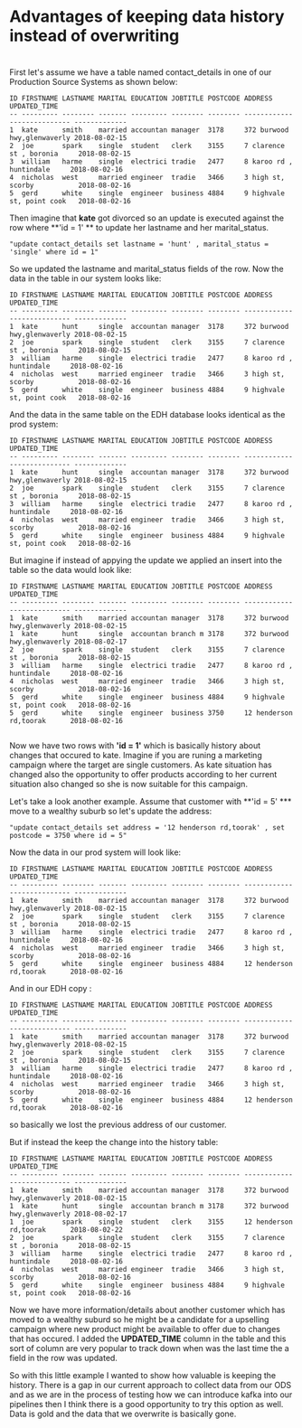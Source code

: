 

# Advantages of keeping data history instead of overwriting

#
#

First let's assume we have a table named contact_details in one of our Production Source Systems as shown below:


```
ID FIRSTNAME LASTNAME MARITAL EDUCATION JOBTITLE POSTCODE ADDRESS                     UPDATED_TIME 
-- --------- -------- ------- --------- -------- -------- --------------------------- -------------
1  kate      smith    married accountan manager  3178     372 burwood hwy,glenwaverly 2018-08-02-15
2  joe       spark    single  student   clerk    3155     7 clarence st , boronia     2018-08-02-15
3  william   harme    single  electrici tradie   2477     8 karoo rd , huntindale     2018-08-02-16
4  nicholas  west     married engineer  tradie   3466     3 high st, scorby           2018-08-02-16
5  gerd      white    single  engineer  business 4884     9 highvale st, point cook   2018-08-02-16

```


Then imagine that **kate** got divorced so an update is executed against the  row where **'id = 1' ** to update her lastname and her marital_status.

``` 
"update contact_details set lastname = 'hunt' , marital_status = 'single' where id = 1" 

```

So we updated the lastname and marital_status fields of the row. Now the data in the table in our system looks like:

```
ID FIRSTNAME LASTNAME MARITAL EDUCATION JOBTITLE POSTCODE ADDRESS                     UPDATED_TIME 
-- --------- -------- ------- --------- -------- -------- --------------------------- -------------
1  kate      hunt     single  accountan manager  3178     372 burwood hwy,glenwaverly 2018-08-02-15
2  joe       spark    single  student   clerk    3155     7 clarence st , boronia     2018-08-02-15
3  william   harme    single  electrici tradie   2477     8 karoo rd , huntindale     2018-08-02-16
4  nicholas  west     married engineer  tradie   3466     3 high st, scorby           2018-08-02-16
5  gerd      white    single  engineer  business 4884     9 highvale st, point cook   2018-08-02-16

```

And the data in the same table on the EDH database looks identical as the prod system:

```
ID FIRSTNAME LASTNAME MARITAL EDUCATION JOBTITLE POSTCODE ADDRESS                     UPDATED_TIME 
-- --------- -------- ------- --------- -------- -------- --------------------------- -------------
1  kate      hunt     single  accountan manager  3178     372 burwood hwy,glenwaverly 2018-08-02-15
2  joe       spark    single  student   clerk    3155     7 clarence st , boronia     2018-08-02-15
3  william   harme    single  electrici tradie   2477     8 karoo rd , huntindale     2018-08-02-16
4  nicholas  west     married engineer  tradie   3466     3 high st, scorby           2018-08-02-16
5  gerd      white    single  engineer  business 4884     9 highvale st, point cook   2018-08-02-16

```

But imagine if instead of appying the update we applied an insert into the table so the data would look like:


```
ID FIRSTNAME LASTNAME MARITAL EDUCATION JOBTITLE POSTCODE ADDRESS                     UPDATED_TIME 
-- --------- -------- ------- --------- -------- -------- --------------------------- -------------
1  kate      smith    married accountan manager  3178     372 burwood hwy,glenwaverly 2018-08-02-15
1  kate      hunt     single  accountan branch m 3178     372 burwood hwy,glenwaverly 2018-08-02-17
2  joe       spark    single  student   clerk    3155     7 clarence st , boronia     2018-08-02-15
3  william   harme    single  electrici tradie   2477     8 karoo rd , huntindale     2018-08-02-16
4  nicholas  west     married engineer  tradie   3466     3 high st, scorby           2018-08-02-16
5  gerd      white    single  engineer  business 4884     9 highvale st, point cook   2018-08-02-16
5  gerd      white    single  engineer  business 3750     12 henderson rd,toorak      2018-08-02-16


```

Now we have two rows with **'id = 1'** which is basically history about changes that occured to kate.  Imagine if you are runing a marketing campaign where the target are single customers. As kate situation has changed also the opportunity to offer products according to her current situation also changed so she is now suitable for this campaign.


Let's take a look another example. Assume that customer with **'id = 5' *** move to a wealthy suburb so let's update the address:

```
"update contact_details set address = '12 henderson rd,toorak' , set postcode = 3750 where id = 5"
```

Now the data in our prod system will look like:

```
ID FIRSTNAME LASTNAME MARITAL EDUCATION JOBTITLE POSTCODE ADDRESS                     UPDATED_TIME 
-- --------- -------- ------- --------- -------- -------- --------------------------- -------------
1  kate      smith    married accountan manager  3178     372 burwood hwy,glenwaverly 2018-08-02-15
2  joe       spark    single  student   clerk    3155     7 clarence st , boronia     2018-08-02-15
3  william   harme    single  electrici tradie   2477     8 karoo rd , huntindale     2018-08-02-16
4  nicholas  west     married engineer  tradie   3466     3 high st, scorby           2018-08-02-16
5  gerd      white    single  engineer  business 4884     12 henderson rd,toorak      2018-08-02-16

```

 And in our EDH copy :


```
ID FIRSTNAME LASTNAME MARITAL EDUCATION JOBTITLE POSTCODE ADDRESS                     UPDATED_TIME 
-- --------- -------- ------- --------- -------- -------- --------------------------- -------------
1  kate      smith    married accountan manager  3178     372 burwood hwy,glenwaverly 2018-08-02-15
2  joe       spark    single  student   clerk    3155     7 clarence st , boronia     2018-08-02-15
3  william   harme    single  electrici tradie   2477     8 karoo rd , huntindale     2018-08-02-16
4  nicholas  west     married engineer  tradie   3466     3 high st, scorby           2018-08-02-16
5  gerd      white    single  engineer  business 4884     12 henderson rd,toorak      2018-08-02-16

```

so basically we lost the previous address of our customer.


 But if instead the keep the change into the history table:

```
ID FIRSTNAME LASTNAME MARITAL EDUCATION JOBTITLE POSTCODE ADDRESS                     UPDATED_TIME 
-- --------- -------- ------- --------- -------- -------- --------------------------- -------------
1  kate      smith    married accountan manager  3178     372 burwood hwy,glenwaverly 2018-08-02-15
1  kate      hunt     single  accountan branch m 3178     372 burwood hwy,glenwaverly 2018-08-02-17
1  joe       spark    single  student   clerk    3155     12 henderson rd,toorak      2018-08-02-22
2  joe       spark    single  student   clerk    3155     7 clarence st , boronia     2018-08-02-15
3  william   harme    single  electrici tradie   2477     8 karoo rd , huntindale     2018-08-02-16
4  nicholas  west     married engineer  tradie   3466     3 high st, scorby           2018-08-02-16
5  gerd      white    single  engineer  business 4884     9 highvale st, point cook   2018-08-02-16

```

Now we have more information/details about another customer which has moved to a wealthy suburd so he might be a candidate for a upselling campaign where new product might be available to offer due to changes that has occured. I added the **UPDATED_TIME** column in the table and this sort of column are very popular to track down when was the last time the a field in the row was updated.

So with this little example I wanted to show how valuable is keeping the history. There is a gap in our current approach to collect data from our ODS and as we are in the process of testing how we can introduce kafka into our pipelines then I think there is a good opportunity to try this option as well. Data is gold and the data that we overwrite is basically gone. 


